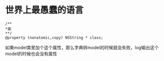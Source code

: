 # 世界上最愚蠢的语言

```
/**
*类
**/
@property (nonatomic,copy) NSString * class;
```

如果model类里加个这个属性，那么字典转model的时候就会失败，log输出这个model的时候也会没有属性
